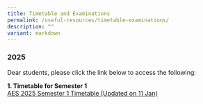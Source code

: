 ```yaml
---
title: Timetable and Examinations
permalink: /useful-resources/timetable-examinations/
description: ""
variant: markdown
---
```

### 2025

Dear students, please click the link below to access the following:  

**1. Timetable for Semester 1**
<br>
[AES 2025 Semester 1 Timetable (Updated on 11 Jan)](/files/AES_2025_Semester_1_Timetable__Updated_on_11_Jan_.pdf)
<br>